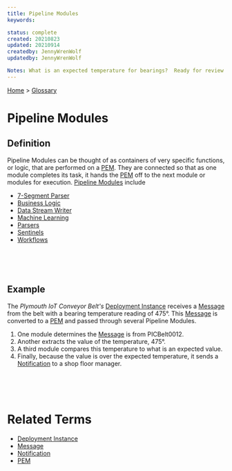 ```yaml
---
title: Pipeline Modules
keywords:

status: complete
created: 20210823
updated: 20210914
createdby: JennyWrenWolf
updatedby: JennyWrenWolf

Notes: What is an expected temperature for bearings?  Ready for review 9/8 - Wording in example - Ready for Review  Complete.
---
```

[Home](../Index.md) > [Glossary](./Index.md) 

# Pipeline Modules
## Definition
Pipeline Modules can be thought of as containers of very specific functions, or logic, that are performed on a [PEM](./PEM.md).  They are connected so that as one module completes its task, it hands the [PEM](./PEM.md) off to the next module or modules for execution.   [Pipeline Modules](./PipelineModule.md) include 

- [7-Segment Parser](./SevenSegmentParser.md)
- [Business Logic](./BusinessLogic.md)
- [Data Stream Writer](./DataStreamWriter.md)
- [Machine Learning](./MachineLearning.md)
- [Parsers](./Parsers.md)
- [Sentinels](./Sentinel.md)
- [Workflows](./Workflow.md) 

<br>
<br>
<br>

## Example
The *Plymouth IoT Conveyor Belt's* [Deployment Instance](./DeploymentInstance.md) receives a [Message](./Message.md) from the belt with a bearing temperature reading of 475°.  This [Message](./Message.md) is converted to a [PEM](./PEM.md) and passed through several Pipeline Modules.
  1.  One module determines the [Message](./Message.md) is from PICBelt0012.  
  2.  Another extracts the value of the temperature, 475°.  
  3.  A third module compares this temperature to what is an expected value. 
  4.  Finally, because the value is over the expected temperature, it sends a [Notification](./notification.md) to a shop floor manager.

<br>
<br>
<br>

# Related Terms
- [Deployment Instance](./DeploymentInstance.md)
- [Message](./Message.md)
- [Notification](./notification.md)
- [PEM](./PEM.md)